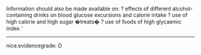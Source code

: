 Information should also be made available on:
? effects of different alcohol-containing drinks on blood glucose excursions and calorie intake
? use of high calorie and high sugar �treats�
? use of foods of high glycaemic index
'

---
 nice.evidencegrade: D
